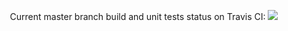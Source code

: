 <p align="center">Current master branch build and unit tests status on Travis CI: <a href="https://travis-ci.org/ned14/TripleGit"><img valign="center" src="https://travis-ci.org/ned14/TripleGit.png?branch=master"/></a></p>
